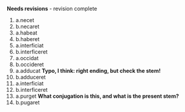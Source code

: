 **Needs revisions** - revision complete

1. a.necet
1. b.necaret
2. a.habeat
2. b.haberet
3. a.interficiat
3. b.interficeret
4. a.occidat
4. b.occideret
5. a.adducat **Typo, I think:  right ending, but check the stem!**
5. b.adduceret
6. a.interficiat
6. b.interficeret
7. a.purget **What conjugation is this, and what is the present stem?**
7. b.pugaret
